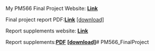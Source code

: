My PM566 Final Project Website: [**Link**](https://yating-zeng.github.io/PM566_Final_Project/Final_Project.html)

Final project report PDF:[**Link**](https://github.com/yating-zeng/PM566_Final_Project/blob/main/Report.pdf)       [[download]](https://github.com/yating-zeng/PM566_Final_Project/raw/main/Report.pdf)

Report supplements website: [**Link**](https://yating-zeng.github.io/PM566_FinalProject/Final_Project_Supplements.html)

Report supplements:[**PDF**](https://github.com/yating-zeng/PM566_Final_Project/blob/main/Supplements.pdf) [**[download]**](https://github.com/yating-zeng/PM566_Final_Project/raw/main/Supplements.pdf)# PM566_FinalProject
